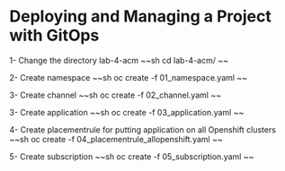 # Deploying and Managing a Project with GitOps

1- Change the directory lab-4-acm
~~sh
cd lab-4-acm/
~~

2- Create namespace 
~~sh
oc create -f 01_namespace.yaml
~~

3- Create channel 
~~sh
oc create -f 02_channel.yaml
~~

3- Create application 
~~sh
oc create -f 03_application.yaml
~~

4- Create placementrule for putting application on all Openshift clusters
~~sh
oc create -f 04_placementrule_allopenshift.yaml
~~

5- Create subscription 
~~sh
oc create -f 05_subscription.yaml
~~
